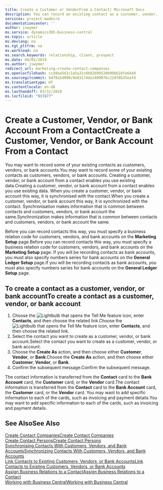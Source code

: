 ```yaml
---
title: Create a Customer or VendorFrom a Contact| Microsoft Docs
description: You can record an existing contact as a customer, vendor, or bank account using existing data and specifying a business relationship.
services: project-madeira
documentationcenter: ''
author: jswymer
ms.service: dynamics365-business-central
ms.topic: article
ms.devlang: na
ms.tgt_pltfrm: na
ms.workload: na
ms.search.keywords: relationship, client, prospect
ms.date: 04/01/2019
ms.author: jswymer
redirect_url: marketing-create-contact-companies
ms.openlocfilehash: ccddaa5d1c1a5a31c6b82b99520b90bb28fe64dd
ms.sourcegitcommit: bd78a5d990c9e83174da1409076c22df8b35eafd
ms.translationtype: HT
ms.contentlocale: en-GB
ms.lasthandoff: 03/31/2019
ms.locfileid: "937877"
---
```

# <a name="create-a-customer-vendor-or-bank-account-from-a-contact"></a><span data-ttu-id="c3838-103">Create a Customer, Vendor, or Bank Account From a Contact</span><span class="sxs-lookup"><span data-stu-id="c3838-103">Create a Customer, Vendor, or Bank Account From a Contact</span></span>
<span data-ttu-id="c3838-104">You may want to record some of your existing contacts as customers, vendors, or bank accounts.</span><span class="sxs-lookup"><span data-stu-id="c3838-104">You may want to record some of your existing contacts as customers, vendors, or bank accounts.</span></span> <span data-ttu-id="c3838-105">Creating a customer, vendor, or bank account from a contact enables you use existing data.</span><span class="sxs-lookup"><span data-stu-id="c3838-105">Creating a customer, vendor, or bank account from a contact enables you use existing data.</span></span> <span data-ttu-id="c3838-106">When you create a customer, vendor, or bank account this way, it is synchronised with the contact.</span><span class="sxs-lookup"><span data-stu-id="c3838-106">When you create a customer, vendor, or bank account this way, it is synchronized with the contact.</span></span> <span data-ttu-id="c3838-107">Synchronisation makes information that is common between contacts and customers, vendors, or bank account the same.</span><span class="sxs-lookup"><span data-stu-id="c3838-107">Synchronization makes information that is common between contacts and customers, vendors, or bank account the same.</span></span>

<span data-ttu-id="c3838-108">Before you can record contacts this way, you must specify a business relation code for customers, vendors, and bank accounts on the **Marketing Setup** page.</span><span class="sxs-lookup"><span data-stu-id="c3838-108">Before you can record contacts this way, you must specify a business relation code for customers, vendors, and bank accounts on the **Marketing Setup** page.</span></span> <span data-ttu-id="c3838-109">If you will be recording contacts as bank accounts, you must also specify numbers series for bank accounts on the **General Ledger Setup** page.</span><span class="sxs-lookup"><span data-stu-id="c3838-109">If you will be recording contacts as bank accounts, you must also specify numbers series for bank accounts on the **General Ledger Setup** page.</span></span>

## <a name="to-create-a-contact-as-a-customer-vendor-or-bank-account"></a><span data-ttu-id="c3838-110">To create a contact as a customer, vendor, or bank account</span><span class="sxs-lookup"><span data-stu-id="c3838-110">To create a contact as a customer, vendor, or bank account</span></span>
1. <span data-ttu-id="c3838-111">Choose the ![Lightbulb that opens the Tell Me feature](media/ui-search/search_small.png "Tell me what you want to do") icon, enter **Contacts**, and then choose the related link.</span><span class="sxs-lookup"><span data-stu-id="c3838-111">Choose the ![Lightbulb that opens the Tell Me feature](media/ui-search/search_small.png "Tell me what you want to do") icon, enter **Contacts**, and then choose the related link.</span></span>
2. <span data-ttu-id="c3838-112">Select the contact you want to create as a customer, vendor, or bank account.</span><span class="sxs-lookup"><span data-stu-id="c3838-112">Select the contact you want to create as a customer, vendor, or bank account.</span></span>
3. <span data-ttu-id="c3838-113">Choose the **Create As** action, and then choose either **Customer**, **Vendor**, or **Bank**.</span><span class="sxs-lookup"><span data-stu-id="c3838-113">Choose the **Create As** action, and then choose either **Customer**, **Vendor**, or **Bank**.</span></span>
4. <span data-ttu-id="c3838-114">Confirm the subsequent message.</span><span class="sxs-lookup"><span data-stu-id="c3838-114">Confirm the subsequent message.</span></span>

<span data-ttu-id="c3838-115">The contact information is transferred from the **Contact** card to the **Bank Account** card, the **Customer** card, or the **Vendor** card.</span><span class="sxs-lookup"><span data-stu-id="c3838-115">The contact information is transferred from the **Contact** card to the **Bank Account** card, the **Customer** card, or the **Vendor** card.</span></span> <span data-ttu-id="c3838-116">You may want to add specific information to each of the cards, such as invoicing and payment details.</span><span class="sxs-lookup"><span data-stu-id="c3838-116">You may want to add specific information to each of the cards, such as invoicing and payment details.</span></span>

## <a name="see-also"></a><span data-ttu-id="c3838-117">See Also</span><span class="sxs-lookup"><span data-stu-id="c3838-117">See Also</span></span>
[<span data-ttu-id="c3838-118">Create Contact Companies</span><span class="sxs-lookup"><span data-stu-id="c3838-118">Create Contact Companies</span></span>](marketing-create-contact-companies.md)  
[<span data-ttu-id="c3838-119">Create Contact Persons</span><span class="sxs-lookup"><span data-stu-id="c3838-119">Create Contact Persons</span></span>](marketing-create-contact-persons.md)  
[<span data-ttu-id="c3838-120">Synchronising Contacts With Customers, Vendors, and Bank Accounts</span><span class="sxs-lookup"><span data-stu-id="c3838-120">Synchronizing Contacts With Customers, Vendors, and Bank Accounts</span></span>](marketing-synchronize-contacts-customers-vendors-bank-accounts.md)  
[<span data-ttu-id="c3838-121">Link Contacts to Existing Customers, Vendors, or Bank Accounts</span><span class="sxs-lookup"><span data-stu-id="c3838-121">Link Contacts to Existing Customers, Vendors, or Bank Accounts</span></span>](marketing-how-link-contact.md)  
[<span data-ttu-id="c3838-122">Assign Business Relations to a Contact</span><span class="sxs-lookup"><span data-stu-id="c3838-122">Assign Business Relations to a Contact</span></span>](marketing-business-relations.md#AssignBusRelContact)  
[<span data-ttu-id="c3838-123">Working with Business Central</span><span class="sxs-lookup"><span data-stu-id="c3838-123">Working with Business Central</span></span>](ui-work-product.md)
